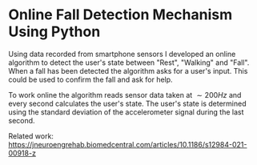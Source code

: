 # Online Fall Detection Mechanism Using Python 

Using data recorded from smartphone sensors I developed an online algorithm to detect the user's state between "Rest", "Walking" and "Fall". When a fall has been detected the algorithm asks for a user's input. This could be used to confirm the fall and ask for help. 

To work online the algorithm reads sensor data taken at $\sim 200 Hz$ and every second calculates the user's state. The user's state is determined using the standard deviation of the accelerometer signal during the last second. 

Related work: https://jneuroengrehab.biomedcentral.com/articles/10.1186/s12984-021-00918-z
